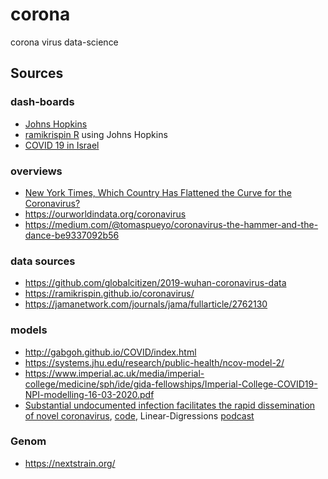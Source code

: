 # corona
corona virus data-science

## Sources
### dash-boards
* [Johns Hopkins](https://coronavirus.jhu.edu/map.html)
* [ramikrispin R](https://ramikrispin.github.io/coronavirus_dashboard/#summary) using Johns Hopkins
* [COVID 19 in Israel](https://covid19data.co.il/)

### overviews
* [New York Times, Which Country Has Flattened the Curve for the Coronavirus?](https://www.nytimes.com/interactive/2020/03/19/world/coronavirus-flatten-the-curve-countries.html?action=click&module=Top%20Stories&pgtype=Homepage#)
* https://ourworldindata.org/coronavirus
* https://medium.com/@tomaspueyo/coronavirus-the-hammer-and-the-dance-be9337092b56

### data sources
* https://github.com/globalcitizen/2019-wuhan-coronavirus-data
* https://ramikrispin.github.io/coronavirus/
* https://jamanetwork.com/journals/jama/fullarticle/2762130

### models
* http://gabgoh.github.io/COVID/index.html
* https://systems.jhu.edu/research/public-health/ncov-model-2/
* https://www.imperial.ac.uk/media/imperial-college/medicine/sph/ide/gida-fellowships/Imperial-College-COVID19-NPI-modelling-16-03-2020.pdf
* [Substantial undocumented infection facilitates the rapid dissemination of novel coronavirus](https://science.sciencemag.org/content/early/2020/03/13/science.abb3221),
 [code](https://github.com/SenPei-CU/COVID-19),
 Linear-Digressions [podcast](http://lineardigressions.com/episodes/2020/3/22/understanding-covid-19-transmission-what-the-data-suggests-about-how-the-disease-spreads)

### Genom
* https://nextstrain.org/
